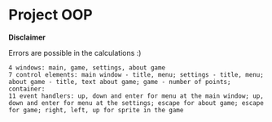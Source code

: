 # Project OOP
**Disclaimer**

Errors are possible in the calculations :)
~~~~~~~~~~~~~~~~~~~~~~~~~~~~~~~~~~~~~~~~~~
4 windows: main, game, settings, about game
7 control elements: main window - title, menu; settings - title, menu; about game - title, text about game; game - number of points;  
container:
11 event handlers: up, down and enter for menu at the main window; up, down and enter for menu at the settings; escape for about game; escape for game; right, left, up for sprite in the game
